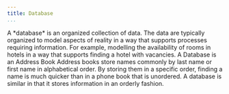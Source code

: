 ```yaml
---
title: Database
...
```


<M4Definition source="Wikipedia">
  A *database* is an organized collection of data. The data are typically organized to model aspects of reality in a way that supports processes requiring information. For example, modelling the availability of rooms in hotels in a way that supports finding a hotel with vacancies.
</M4Definition>

<Metaphor id="address-book" image="address-book">
  <M4Title>A Database is an Address Book</M4Title>
  Address books store names commonly by last name or first name in alphabetical order.  By storing them in a specific order, finding a name is much quicker than in a phone book that is unordered.  A database is similar in that it stores information in an orderly fashion.
  <M4Author handle="whereisciao" href="http://www.github.com/whereisciao" />
</Metaphor>
